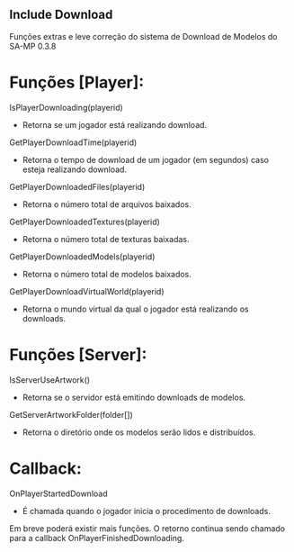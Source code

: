 ## Include Download
Funções extras e leve correção do sistema de Download de Modelos do SA-MP 0.3.8

# Funções [Player]:
IsPlayerDownloading(playerid)
- Retorna se um jogador está realizando download.

GetPlayerDownloadTime(playerid)
- Retorna o tempo de download de um jogador (em segundos) caso esteja realizando download.

GetPlayerDownloadedFiles(playerid)
- Retorna o número total de arquivos baixados.

GetPlayerDownloadedTextures(playerid)
- Retorna o número total de texturas baixadas.

GetPlayerDownloadedModels(playerid)
- Retorna o número total de modelos baixados.

GetPlayerDownloadVirtualWorld(playerid)
- Retorna o mundo virtual da qual o jogador está realizando os downloads.

# Funções [Server]:
IsServerUseArtwork()
- Retorna se o servidor está emitindo downloads de modelos.

GetServerArtworkFolder(folder[])
- Retorna o diretório onde os modelos serão lidos e distribuídos.

# Callback:
OnPlayerStartedDownload
- É chamada quando o jogador inicia o procedimento de downloads.


Em breve poderá existir mais funções. O retorno continua sendo chamado para a callback OnPlayerFinishedDownloading.
